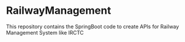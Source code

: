 # RailwayManagement
This repository contains the SpringBoot code to create APIs for Railway Management System like IRCTC
